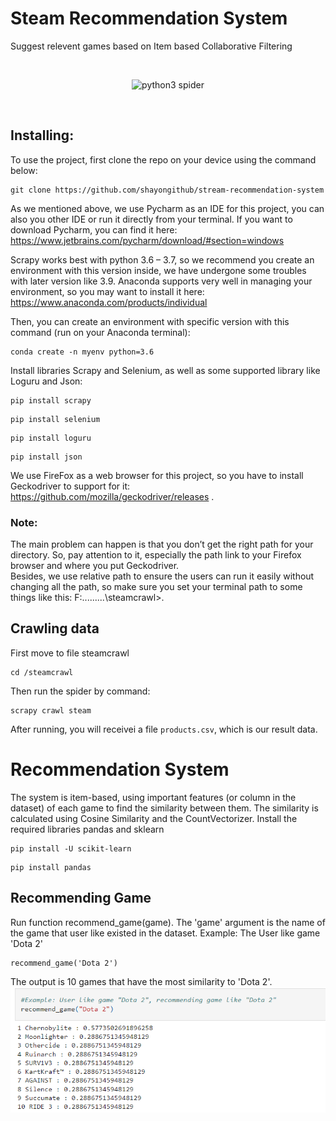# Steam Recommendation System
Suggest relevent games based on Item based Collaborative Filtering

<br>
<p align="center">
    <img src="https://zok-blog.oss-cn-hangzhou.aliyuncs.com/pythonlg.jpg" 
        alt="python3 spider">
</p>
<br />

## Installing: 
To use the project, first clone the repo on your device using the command below: 

```
git clone https://github.com/shayongithub/stream-recommendation-system
```
As we mentioned above, we use Pycharm as an IDE for this project, you can also you other IDE or run it directly from your terminal. If you want to download Pycharm, you can find it here: https://www.jetbrains.com/pycharm/download/#section=windows

Scrapy works best with python 3.6 – 3.7, so we recommend you create an environment with this version inside, we have undergone some troubles with later version like 3.9. Anaconda supports very well in managing your environment, so you may want to install it here: https://www.anaconda.com/products/individual

Then, you can create an environment with specific version with this command (run on your Anaconda terminal):

```cd
conda create -n myenv python=3.6
```

Install libraries Scrapy and Selenium, as well as some supported library like Loguru and Json:

```cd
pip install scrapy
```

```cd
pip install selenium
```

```cd
pip install loguru
```

```cd
pip install json
```

We use FireFox as a web browser for this project, so you have to install Geckodriver to support for it: 
https://github.com/mozilla/geckodriver/releases .<br />

### Note:  
The main problem can happen is that you don’t get the right path for your directory. So, pay attention to it, especially the path link to your Firefox browser and where you put Geckodriver.<br />
Besides, we use relative path to ensure the users can run it easily without changing all the path, so make sure you set your terminal path to some things like this:
F:\...\...\...\steamcrawl>.<br />

## Crawling data

First move to file steamcrawl

```cd
cd /steamcrawl
```

Then run the spider by command:

```cd
scrapy crawl steam
```

After running, you will receivei a file `products.csv`, which is our result data.

# Recommendation System
The system is item-based, using important features (or column in the dataset) of each game to find the similarity between them. 
The similarity is calculated using Cosine Similarity and the CountVectorizer.
Install the required libraries pandas and sklearn

```cd
pip install -U scikit-learn
```

```cd
pip install pandas
```

## Recommending Game
Run function recommend_game(game). The 'game' argument is the name of the game that user like existed in the dataset.
Example: The User like game 'Dota 2'

```cd
recommend_game('Dota 2')
```

The output is 10 games that have the most similarity to 'Dota 2'.
![](output.PNG)
